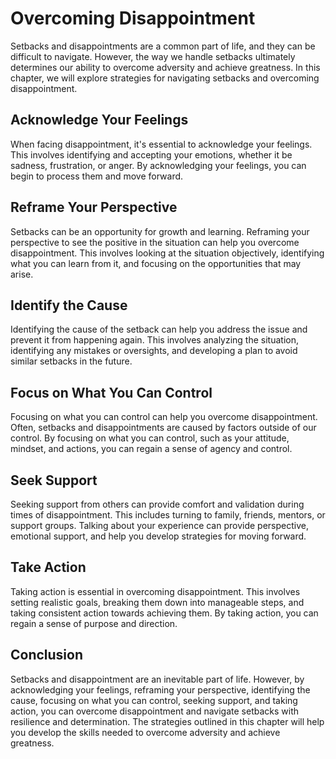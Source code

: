 Overcoming Disappointment
=========================================================

Setbacks and disappointments are a common part of life, and they can be difficult to navigate. However, the way we handle setbacks ultimately determines our ability to overcome adversity and achieve greatness. In this chapter, we will explore strategies for navigating setbacks and overcoming disappointment.

Acknowledge Your Feelings
-------------------------

When facing disappointment, it's essential to acknowledge your feelings. This involves identifying and accepting your emotions, whether it be sadness, frustration, or anger. By acknowledging your feelings, you can begin to process them and move forward.

Reframe Your Perspective
------------------------

Setbacks can be an opportunity for growth and learning. Reframing your perspective to see the positive in the situation can help you overcome disappointment. This involves looking at the situation objectively, identifying what you can learn from it, and focusing on the opportunities that may arise.

Identify the Cause
------------------

Identifying the cause of the setback can help you address the issue and prevent it from happening again. This involves analyzing the situation, identifying any mistakes or oversights, and developing a plan to avoid similar setbacks in the future.

Focus on What You Can Control
-----------------------------

Focusing on what you can control can help you overcome disappointment. Often, setbacks and disappointments are caused by factors outside of our control. By focusing on what you can control, such as your attitude, mindset, and actions, you can regain a sense of agency and control.

Seek Support
------------

Seeking support from others can provide comfort and validation during times of disappointment. This includes turning to family, friends, mentors, or support groups. Talking about your experience can provide perspective, emotional support, and help you develop strategies for moving forward.

Take Action
-----------

Taking action is essential in overcoming disappointment. This involves setting realistic goals, breaking them down into manageable steps, and taking consistent action towards achieving them. By taking action, you can regain a sense of purpose and direction.

Conclusion
----------

Setbacks and disappointment are an inevitable part of life. However, by acknowledging your feelings, reframing your perspective, identifying the cause, focusing on what you can control, seeking support, and taking action, you can overcome disappointment and navigate setbacks with resilience and determination. The strategies outlined in this chapter will help you develop the skills needed to overcome adversity and achieve greatness.
